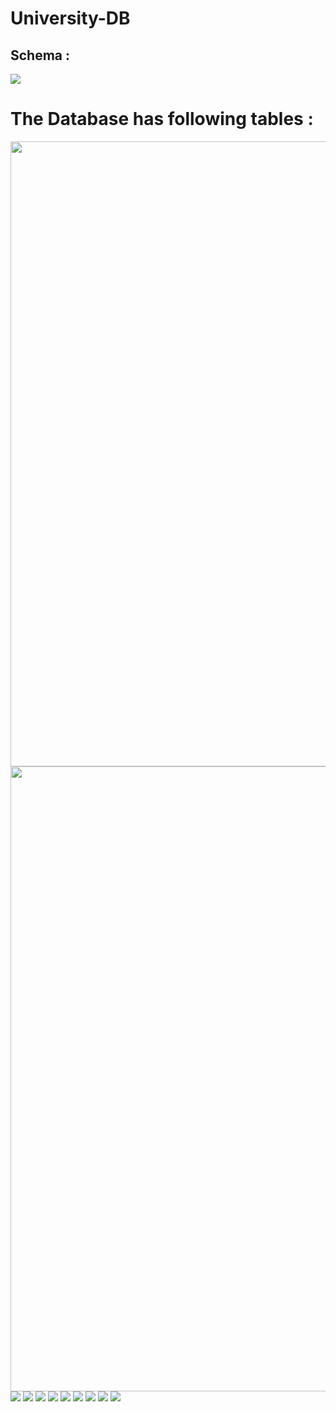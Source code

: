 # University-DB

## Schema : 
<img src="images/schema.png" width="">

# The Database has following tables : 
<img src="images/classroom.png" width="1000"> <img src="images/department.png" width="1000">
<img src="images/instructor.png" width="">
<img src="images/course.png" width="">
<img src="images/student.png" width="">
<img src="images/section.png" width="">
<img src="images/takes.png" width="">
<img src="images/teaches.png" width="">
<img src="images/advisor.png" width="">
<img src="images/prereq.png" width="">
<img src="images/time_slot.png" width="">

